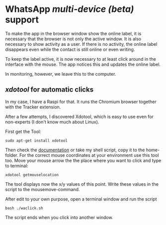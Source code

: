# WhatsApp *multi-device (beta)* support

To make the app in the browser window show the online label, it is necessary that the browser is not only the active window.
It is also necessary to show activity as a user. If there is no activity, the online label disappears even while the contact is still online or even writing.

To keep the label active, it is now necessary to at least click around in the interface with the mouse.
The app notices this and updates the online label.

In monitoring, however, we leave this to the computer.

## *xdotool* for automatic clicks
In my case, I have a Raspi for that. It runs the Chromium browser together with the Tracker extension.

After a few attempts, I discovered Xdotool, which is easy to use even for non-experts (I don't know much about Linux).

First get the Tool:

  `sudo apt-get install xdotool`

Then check the [documentation](https://linuxcommandlibrary.com/man/xdotool.html) or take my shell script, copy it to the home-folder.
For the correct mouse coordinates at your environment use this tool too. Move your mouse arrow the the place where you want to click and type to terminal:

  `xdotool getmouselocation`

The tool displays now the x/y values of this point. Write these values in the script to the mousemove-command.

After edit to your own purpose, open a terminal window and run the script

  `bash ./waclick.sh`

The script ends when you click into another window.
